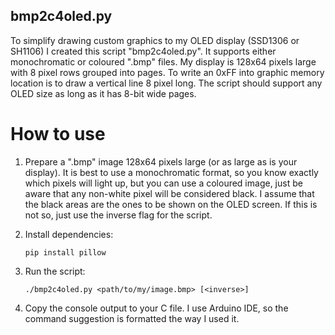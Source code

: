 ## bmp2c4oled.py ##

To simplify drawing custom graphics to my OLED display (SSD1306 or SH1106) I created this script "bmp2c4oled.py".
It supports either monochromatic or coloured ".bmp" files. My display is 128x64 pixels large with 8 pixel rows grouped 
into pages. To write an 0xFF into graphic memory location is to draw a vertical line 8 pixel long.
The script should support any OLED size as long as it has 8-bit wide pages.

# How to use #
1. Prepare a ".bmp" image 128x64 pixels large (or as large as is your display). It is best to use a monochromatic 
   format, so you know exactly which pixels will light up, but you can use a coloured image, just be aware that any
   non-white pixel will be considered black. I assume that the black areas are the ones to be shown on the OLED screen.
   If this is not so, just use the inverse flag for the script.
2. Install dependencies:

       pip install pillow

3. Run the script:

       ./bmp2c4oled.py <path/to/my/image.bmp> [<inverse>]

4. Copy the console output to your C file. I use Arduino IDE, so the command suggestion is formatted the way I used it.

